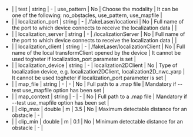 * |  | test                | string |   -   | use_pattern           | No       | Choose the modality   | It can be one of the following: no_obstacles, use_pattern, use_mapfile |
* |  | localization_port   | string |   -   | /fakeLaser/location:i | No       | Full name of the port to which device connects to receive the localization data   |  |
* |  | localization_server | string |   -   | /localizationServer   | No       | Full name of the port to which device connects to receive the localization data   |  |
* |  | localization_client | string |   -   | /fakeLaser/localizationClient | No       | Full name of the local transformClient opened by the device | It cannot be used togheter if localization_port parameter is set |
* |  | localization_device | string |   -   | localization2DClient  | No       | Type of localization device, e.g. localization2DClient, localization2D_nwc_yarp | It cannot be used togheter if localization_port parameter is set |
* |  | map_file            | string |   -   |       -               | No       | Full path to a .map file   | Mandatory if --test use_mapfile option has been set |
* |  | map_context         | string |   -   |       -               | No       | Full path to a .map file   | Mandatory if --test use_mapfile option has been set |
* |  | clip_max            | double |   m   | 3.5                   | No       | Maximum detectable distance for an obstacle | - |
* |  | clip_min            | double |   m   | 0.1                   | No       | Minimum detectable distance for an obstacle | - |
